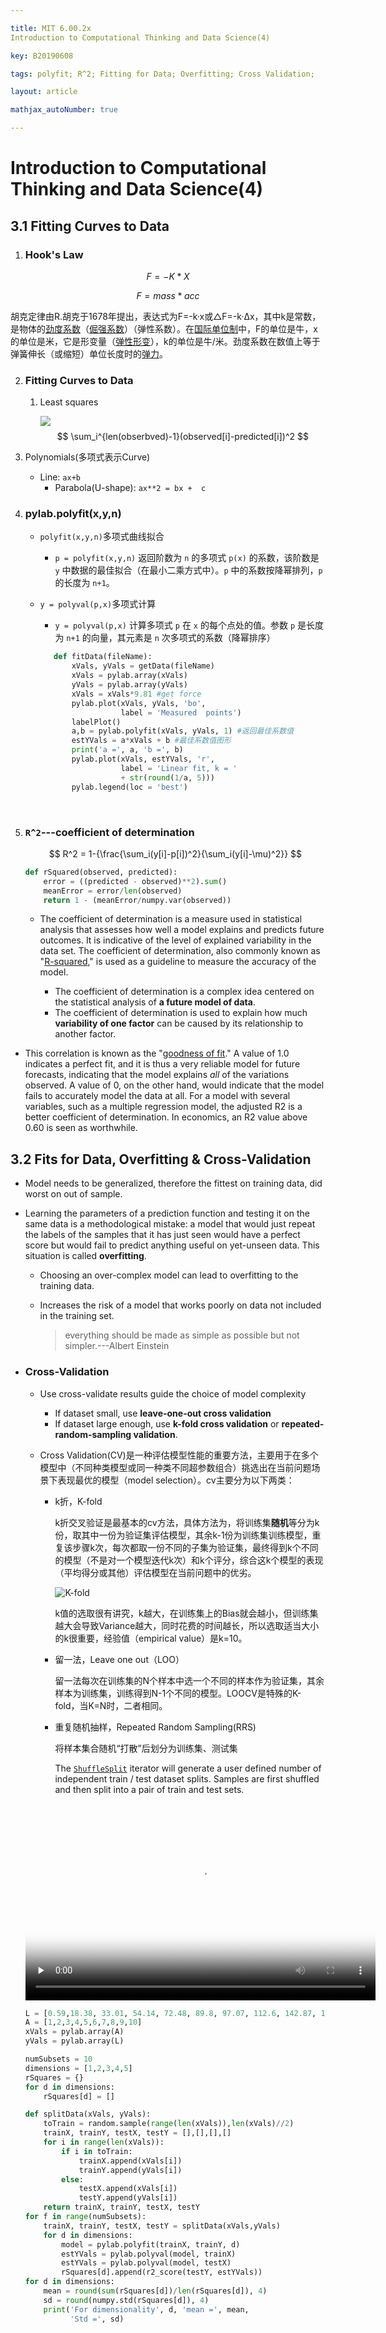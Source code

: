 ```yaml
---

title: MIT 6.00.2x
Introduction to Computational Thinking and Data Science(4)

key: B20190608

tags: polyfit; R^2; Fitting for Data; Overfitting; Cross Validation;

layout: article

mathjax_autoNumber: true

---
```


# Introduction to Computational Thinking and Data Science(4)

*<!--more-->*

## 3.1 Fitting Curves to Data

1. ### Hook's Law

$$
F = -K * X
$$

$$
F = mass * acc
$$

胡克定律由R.胡克于1678年提出，表达式为F=-k·x或△F=-k·Δx，其中k是常数，是物体的[劲度系数](https://baike.baidu.com/item/劲度系数)（[倔强系数](https://baike.baidu.com/item/倔强系数)）（弹性系数）。在[国际单位制](https://baike.baidu.com/item/国际单位制)中，F的单位是牛，x的单位是米，它是形变量（[弹性形变](https://baike.baidu.com/item/弹性形变)），k的单位是牛/米。劲度系数在数值上等于弹簧伸长（或缩短）单位长度时的[弹力](https://baike.baidu.com/item/弹力)。

2. ###  Fitting Curves to Data

   1. Least squares

      ![](https://suntarliarzn-1258316859.cos.ap-chongqing.myqcloud.com/introduction%20to%20computational%20thinking%20and%20data%20science/week%204/linear%20fit.jpg)
      $$
      \sum_i^{len(obserbved)-1}(observed[i]-predicted[i])^2
      $$
      
2. Polynomials(多项式表示Curve)
   
   - Line: `ax+b`
      - Parabola(U-shape): `ax**2 = bx +  c`
   
3. ### pylab.polyfit(x,y,n)
   
   - `polyfit(x,y,n)`多项式曲线拟合
   
     - `p = polyfit(x,y,n)` 返回阶数为 `n` 的多项式 `p(x)` 的系数，该阶数是 `y` 中数据的最佳拟合（在最小二乘方式中）。`p` 中的系数按降幂排列，`p` 的长度为 `n+1`。
   
   - `y = polyval(p,x)`多项式计算
   
     - `y = polyval(p,x)` 计算多项式 `p` 在 `x` 的每个点处的值。参数 `p` 是长度为 `n+1` 的向量，其元素是 `n` 次多项式的系数（降幂排序）
   
     ```python
        def fitData(fileName):
            xVals, yVals = getData(fileName)
            xVals = pylab.array(xVals)
            yVals = pylab.array(yVals)
            xVals = xVals*9.81 #get force
            pylab.plot(xVals, yVals, 'bo',
                       label = 'Measured  points')
            labelPlot()                 
            a,b = pylab.polyfit(xVals, yVals, 1) #返回最佳系数值
            estYVals = a*xVals + b #最佳系数值图形
            print('a =', a, 'b =', b)
            pylab.plot(xVals, estYVals, 'r',
                       label = 'Linear fit, k = '
                       + str(round(1/a, 5)))
            pylab.legend(loc = 'best')	
        ```
   
     ​	
   
3. ###  `R^2`---coefficient of determination

   $$
   R^2 = 1-{\frac{\sum_i(y[i]-p[i])^2}{\sum_i(y[i]-\mu)^2}}
   $$

   

   ```python
   def rSquared(observed, predicted):
       error = ((predicted - observed)**2).sum()
       meanError = error/len(observed)
       return 1 - (meanError/numpy.var(observed))
   ```

   

   - The coefficient of determination is a measure used in statistical analysis that assesses how well a model explains and predicts future outcomes. It is indicative of the level of explained variability in the data set. The coefficient of determination, also commonly known as "[R-squared](https://www.investopedia.com/terms/r/r-squared.asp)," is used as a guideline to measure the accuracy of the model.

     - The coefficient of determination is a complex idea centered on the statistical analysis of **a future model of data**.
     - The coefficient of determination is used to explain how much **variability of one factor** can be caused by its relationship to another factor.
- This correlation is known as the "[goodness of fit](https://www.investopedia.com/terms/g/goodness-of-fit.asp)." A value of 1.0 indicates a perfect fit, and it is thus a very reliable model for future forecasts, indicating that the model explains *all* of the variations observed. A value of 0, on the other hand, would indicate that the model fails to accurately model the data at all. For a model with several variables, such as a multiple regression model, the adjusted R2 is a better coefficient of determination. In economics, an R2 value above 0.60 is seen as worthwhile.

## 3.2 Fits for Data, Overfitting & Cross-Validation

- Model needs to be generalized, therefore the fittest on training data, did worst on out of sample.

- Learning the parameters of a prediction function and testing it on the same data is a methodological mistake: a model that would just repeat the labels of the samples that it has just seen would have a perfect score but would fail to predict anything useful on yet-unseen data. This situation is called **overfitting**.

  - Choosing an over-complex model can lead to overfitting to the training data.

  - Increases the risk of a model that works poorly on data not included in the training set.

    > everything should be made as simple as possible but not simpler.---Albert Einstein

- ### Cross-Validation

  - Use cross-validate results guide the choice of model complexity

    - If dataset small, use **leave-one-out cross validation**
    - If dataset large enough, use **k-fold cross validation** or **repeated-random-sampling validation**.

  - Cross Validation(CV)是一种评估模型性能的重要方法，主要用于在多个模型中（不同种类模型或同一种类不同超参数组合）挑选出在当前问题场景下表现最优的模型（model selection）。cv主要分为以下两类：

    - k折，K-fold

      k折交叉验证是最基本的cv方法，具体方法为，将训练集**随机**等分为k份，取其中一份为验证集评估模型，其余k-1份为训练集训练模型，重复该步骤k次，每次都取一份不同的子集为验证集，最终得到k个不同的模型（不是对一个模型迭代k次）和k个评分，综合这k个模型的表现（平均得分或其他）评估模型在当前问题中的优劣。

      ![K-fold](https://suntarliarzn-1258316859.cos.ap-chongqing.myqcloud.com/introduction%20to%20computational%20thinking%20and%20data%20science/week%204/k-fold.png)

      k值的选取很有讲究，k越大，在训练集上的Bias就会越小，但训练集越大会导致Variance越大，同时花费的时间越长，所以选取适当大小的k很重要，经验值（empirical value）是k=10。

    - 留一法，Leave one out（LOO）

      留一法每次在训练集的N个样本中选一个不同的样本作为验证集，其余样本为训练集，训练得到N-1个不同的模型。LOOCV是特殊的K-fold，当K=N时，二者相同。

      

    - 重复随机抽样，Repeated Random Sampling(RRS)

      将样本集合随机“打散”后划分为训练集、测试集

      The [`ShuffleSplit`](https://scikit-learn.org/stable/modules/generated/sklearn.model_selection.ShuffleSplit.html#sklearn.model_selection.ShuffleSplit) iterator will generate a user defined number of independent train / test dataset splits. Samples are first shuffled and then split into a pair of train and test sets.

    

   <video id="video" controls="" preload="none" width="560" height="315"  poster="https://suntarliarzn-1258316859.cos.ap-chongqing.myqcloud.com/introduction%20to%20computational%20thinking%20and%20data%20science/week%204/k-fold.png">
         <source id="mp4" src="https://suntarliarzn-1258316859.cos.ap-chongqing.myqcloud.com/introduction%20to%20computational%20thinking%20and%20data%20science/week%204/cross%20validation.mp4">
       <iframe width="560" height="315" src="https://suntarliarzn-1258316859.cos.ap-chongqing.myqcloud.com/introduction%20to%20computational%20thinking%20and%20data%20science/week%204/k-fold.png" frameborder="0" allowfullscreen></iframe>
    </video>

  ```python
  L = [0.59,18.38, 33.01, 54.14, 72.48, 89.8, 97.07, 112.6, 142.87, 199.84]
  A = [1,2,3,4,5,6,7,8,9,10]
  xVals = pylab.array(A)
  yVals = pylab.array(L)
  
  numSubsets = 10
  dimensions = [1,2,3,4,5]
  rSquares = {}
  for d in dimensions:
      rSquares[d] = []
  
  def splitData(xVals, yVals):
      toTrain = random.sample(range(len(xVals)),len(xVals)//2)
      trainX, trainY, testX, testY = [],[],[],[]
      for i in range(len(xVals)):
          if i in toTrain:
              trainX.append(xVals[i])
              trainY.append(yVals[i])
          else:
              testX.append(xVals[i])
              testY.append(yVals[i])
      return trainX, trainY, testX, testY
  for f in range(numSubsets):
      trainX, trainY, testX, testY = splitData(xVals,yVals)
      for d in dimensions:
          model = pylab.polyfit(trainX, trainY, d)
          estYVals = pylab.polyval(model, trainX)
          estYVals = pylab.polyval(model, testX)
          rSquares[d].append(r2_score(testY, estYVals))
  for d in dimensions:
      mean = round(sum(rSquares[d])/len(rSquares[d]), 4)
      sd = round(numpy.std(rSquares[d]), 4)
      print('For dimensionality', d, 'mean =', mean,
            'Std =', sd)
  ```

  